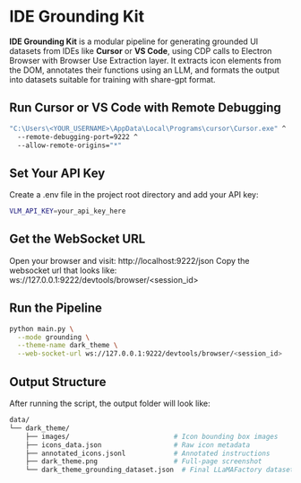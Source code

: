 # IDE Grounding Kit

**IDE Grounding Kit** is a modular pipeline for generating grounded UI datasets from IDEs like **Cursor** or **VS Code**, using CDP calls to Electron Browser with Browser Use Extraction layer.
It extracts icon elements from the DOM, annotates their functions using an LLM, and formats the output into datasets suitable for training with share-gpt format.
## Run Cursor or VS Code with Remote Debugging

```cmd
"C:\Users\<YOUR_USERNAME>\AppData\Local\Programs\cursor\Cursor.exe" ^
  --remote-debugging-port=9222 ^
  --allow-remote-origins="*"
```
## Set Your API Key
Create a .env file in the project root directory and add your API key:
```sh
VLM_API_KEY=your_api_key_here
```
## Get the WebSocket URL
Open your browser and visit:
http://localhost:9222/json
Copy the websocket url that looks like:
ws://127.0.0.1:9222/devtools/browser/<session_id>

## Run the Pipeline
```sh
python main.py \
  --mode grounding \
  --theme-name dark_theme \
  --web-socket-url ws://127.0.0.1:9222/devtools/browser/<session_id>
```
## Output Structure
After running the script, the output folder will look like:

```sh
data/
└── dark_theme/
    ├── images/                          # Icon bounding box images
    ├── icons_data.json                  # Raw icon metadata
    ├── annotated_icons.jsonl            # Annotated instructions
    ├── dark_theme.png                   # Full-page screenshot
    └── dark_theme_grounding_dataset.json  # Final LLaMAFactory dataset
```
